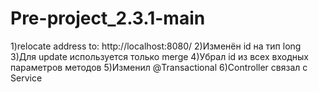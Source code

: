 # Pre-project_2.3.1-main
1)relocate address to: http://localhost:8080/
2)Изменён id на тип long
3)Для update используется только merge
4)Убрал id из всех входных параметров методов
5)Изменил @Transactional
6)Controller связал с Service
